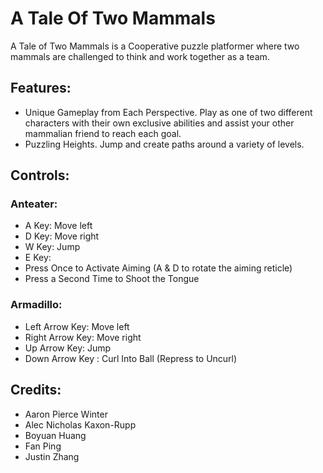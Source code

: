# A Tale Of Two Mammals
A Tale of Two Mammals is a Cooperative puzzle platformer where two mammals are challenged to think and work together as a team. 

## Features:
 - Unique Gameplay from Each Perspective. Play as one of two different characters with their own exclusive abilities and assist your other mammalian friend to reach each goal.
 - Puzzling Heights. Jump and create paths around a variety of levels.


## Controls:

### Anteater:
 - A Key: Move left
 - D Key: Move right
 - W Key: Jump
 - E Key: 
  - Press Once to Activate Aiming (A & D to rotate the aiming reticle)
  - Press a Second Time to Shoot the Tongue 

### Armadillo:
 - Left Arrow Key: Move left
 - Right Arrow Key: Move right
 - Up Arrow Key: Jump
 - Down Arrow Key : Curl Into Ball (Repress to Uncurl)


## Credits:
 - Aaron Pierce Winter
 - Alec Nicholas Kaxon-Rupp
 - Boyuan Huang
 - Fan Ping
 - Justin Zhang
